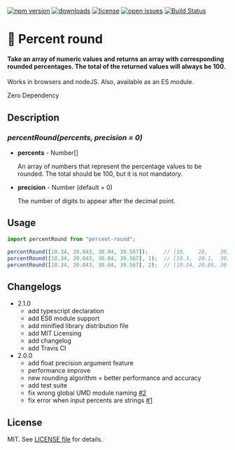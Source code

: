 [![npm version](https://badge.fury.io/js/percent-round.svg)](https://badge.fury.io/js/percent-round)
[![downloads](https://img.shields.io/npm/dm/percent-round)](https://npm-stat.com/charts.html?package=percent-round)
[![license](https://img.shields.io/github/license/super-ienien/percent-round)](https://github.com/super-ienien/percent-round/blob/main/LICENSE)
[![open issues](https://img.shields.io/github/issues-raw/super-ienien/percent-round.svg)](https://github.com/super-ienien/percent-round/issues)
[![Build Status](https://travis-ci.com/super-ienien/percent-round.svg?branch=master)](https://travis-ci.com/super-ienien/percent-round)

# 💯 Percent round
#### Take an array of numeric values and returns an array with corresponding rounded percentages. The total of the returned values will always be 100.


Works in browsers and nodeJS. Also, available as an ES module.

Zero Dependency

## Description
### *percentRound(percents, precision = 0)*

- **percents** - Number[]

  An array of numbers that represent the percentage values to be rounded. The total should be 100, but it is not mandatory.


- **precision** - Number (default = 0)

  The number of digits to appear after the decimal point.

## Usage

```javascript
import percentRound from "percent-round";

percentRound([10.34, 20.043, 30.04, 39.567]);     // [10,    20,    30,    40]
percentRound([10.34, 20.043, 30.04, 39.567], 1);  // [10.3,  20.1,  30,    39.6]
percentRound([10.34, 20.043, 30.04, 39.567], 2);  // [10.34, 20.05, 30.04, 39.57]
```

## Changelogs

- 2.1.0
  - add typescript declaration
  - add ES6 module support
  - add minified library distribution file
  - add MIT Licensing
  - add changelog
  - add Travis CI
- 2.0.0
  - add float precision argument feature
  - performance improve
  - new rounding algorithm = better performance and accuracy
  - add test suite
  - fix wrong global UMD module naming [#2](https://github.com/super-ienien/percent-round/issues/2)
  - fix error when input percents are strings [#1](https://github.com/super-ienien/percent-round/issues/1)


## License

MIT. See [LICENSE file](./LICENSE) for details.
